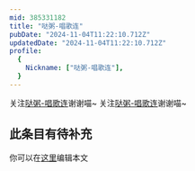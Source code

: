```yaml
---
mid: 385331182
title: "哒粥-唱歌连"
pubDate: "2024-11-04T11:22:10.712Z"
updatedDate: "2024-11-04T11:22:10.712Z"
profile:
  {
    Nickname: ["哒粥-唱歌连"],
  }
---
```


关注[哒粥-唱歌连](https://space.bilibili.com/385331182)谢谢喵~ 关注[哒粥-唱歌连](https://space.bilibili.com/385331182)谢谢喵~

## 此条目有待补充
你可以在[这里](https://github.com/Yuhanawa/VTuber.ICU/edit/master/src/content/v/哒粥-唱歌连/index.md)编辑本文
